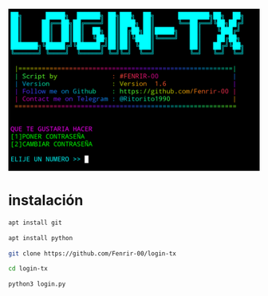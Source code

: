 ![Screenshot](login.png)

# instalación
```bash
apt install git
```
```bash
apt install python
```
```bash
git clone https://github.com/Fenrir-00/login-tx
```
```bash
cd login-tx
```
```bash
python3 login.py
```
